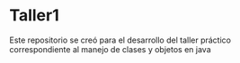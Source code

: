 # Taller1
Este repositorio se creó para el desarrollo del taller práctico correspondiente al manejo de clases y objetos en java 
